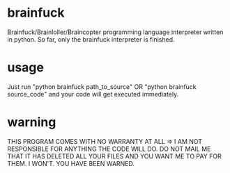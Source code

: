 brainfuck
=========

Brainfuck/Brainloller/Braincopter programming language interpreter written in python. So far, only the brainfuck interpreter is finished.



usage
=====

Just run "python brainfuck path_to_source" OR "python brainfuck source_code" and your code will get executed immediately.



warning
=======

THIS PROGRAM COMES WITH NO WARRANTY AT ALL => I AM NOT RESPONSIBLE FOR ANYTHING THE CODE WILL DO.
DO NOT MAIL ME THAT IT HAS DELETED ALL YOUR FILES AND YOU WANT ME TO PAY FOR THEM. I WON'T. YOU HAVE BEEN WARNED.